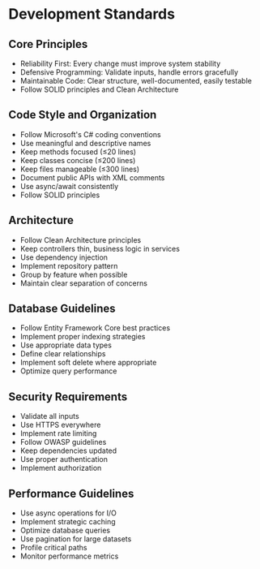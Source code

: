 # Development Standards

## Core Principles
- Reliability First: Every change must improve system stability
- Defensive Programming: Validate inputs, handle errors gracefully
- Maintainable Code: Clear structure, well-documented, easily testable
- Follow SOLID principles and Clean Architecture

## Code Style and Organization
- Follow Microsoft's C# coding conventions
- Use meaningful and descriptive names
- Keep methods focused (≤20 lines)
- Keep classes concise (≤200 lines)
- Keep files manageable (≤300 lines)
- Document public APIs with XML comments
- Use async/await consistently
- Follow SOLID principles

## Architecture
- Follow Clean Architecture principles
- Keep controllers thin, business logic in services
- Use dependency injection
- Implement repository pattern
- Group by feature when possible
- Maintain clear separation of concerns

## Database Guidelines
- Follow Entity Framework Core best practices
- Implement proper indexing strategies
- Use appropriate data types
- Define clear relationships
- Implement soft delete where appropriate
- Optimize query performance

## Security Requirements
- Validate all inputs
- Use HTTPS everywhere
- Implement rate limiting
- Follow OWASP guidelines
- Keep dependencies updated
- Use proper authentication
- Implement authorization

## Performance Guidelines
- Use async operations for I/O
- Implement strategic caching
- Optimize database queries
- Use pagination for large datasets
- Profile critical paths
- Monitor performance metrics
